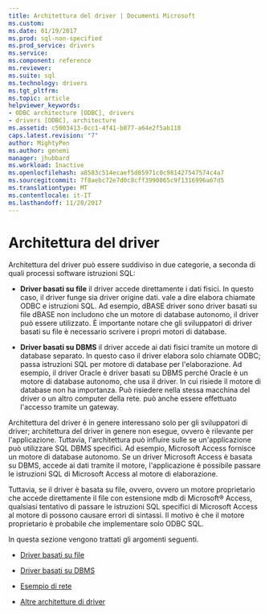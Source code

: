 ```yaml
---
title: Architettura del driver | Documenti Microsoft
ms.custom: 
ms.date: 01/19/2017
ms.prod: sql-non-specified
ms.prod_service: drivers
ms.service: 
ms.component: reference
ms.reviewer: 
ms.suite: sql
ms.technology: drivers
ms.tgt_pltfrm: 
ms.topic: article
helpviewer_keywords:
- ODBC architecture [ODBC], drivers
- drivers [ODBC], architecture
ms.assetid: c5003413-0cc1-4f41-b877-a64e2f5ab118
caps.latest.revision: "7"
author: MightyPen
ms.author: genemi
manager: jhubbard
ms.workload: Inactive
ms.openlocfilehash: a8583c514ecaef5d85971c0c981427547574c4a7
ms.sourcegitcommit: 7f8aebc72e7d0c8cff3990865c9f1316996a67d5
ms.translationtype: MT
ms.contentlocale: it-IT
ms.lasthandoff: 11/20/2017
---
```

# <a name="driver-architecture"></a>Architettura del driver
Architettura del driver può essere suddiviso in due categorie, a seconda di quali processi software istruzioni SQL:  
  
-   **Driver basati su file** il driver accede direttamente i dati fisici. In questo caso, il driver funge sia driver origine dati. vale a dire elabora chiamate ODBC e istruzioni SQL. Ad esempio, dBASE driver sono driver basati su file dBASE non includono che un motore di database autonomo, il driver può essere utilizzato. È importante notare che gli sviluppatori di driver basati su file è necessario scrivere i propri motori di database.  
  
-   **Driver basati su DBMS** il driver accede ai dati fisici tramite un motore di database separato. In questo caso il driver elabora solo chiamate ODBC; passa istruzioni SQL per motore di database per l'elaborazione. Ad esempio, il driver Oracle è driver basati su DBMS perché Oracle è un motore di database autonomo, che usa il driver. In cui risiede il motore di database non ha importanza. Può risiedere nella stessa macchina del driver o un altro computer della rete. può anche essere effettuato l'accesso tramite un gateway.  
  
 Architettura del driver è in genere interessano solo per gli sviluppatori di driver; architettura del driver in genere non esegue, ovvero è rilevante per l'applicazione. Tuttavia, l'architettura può influire sulle se un'applicazione può utilizzare SQL DBMS specifici. Ad esempio, Microsoft Access fornisce un motore di database autonomo. Se un driver Microsoft Access è basata su DBMS, accede ai dati tramite il motore, l'applicazione è possibile passare le istruzioni SQL di Microsoft Access al motore di elaborazione.  
  
 Tuttavia, se il driver è basata su file, ovvero, ovvero un motore proprietario che accede direttamente il file con estensione mdb di Microsoft® Access, qualsiasi tentativo di passare le istruzioni SQL specifici di Microsoft Access al motore di possono causare errori di sintassi. Il motivo è che il motore proprietario è probabile che implementare solo ODBC SQL.  
  
 In questa sezione vengono trattati gli argomenti seguenti.  
  
-   [Driver basati su file](../../odbc/reference/file-based-drivers.md)  
  
-   [Driver basati su DBMS](../../odbc/reference/dbms-based-drivers.md)  
  
-   [Esempio di rete](../../odbc/reference/network-example.md)  
  
-   [Altre architetture di driver](../../odbc/reference/other-driver-architectures.md)
